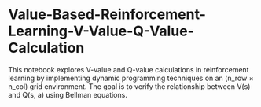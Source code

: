 # Value-Based-Reinforcement-Learning-V-Value-Q-Value-Calculation
This notebook explores V-value and Q-value calculations in reinforcement learning by implementing dynamic programming techniques on an (n_row × n_col) grid environment. The goal is to verify the relationship between V(s) and Q(s, a) using Bellman equations.
